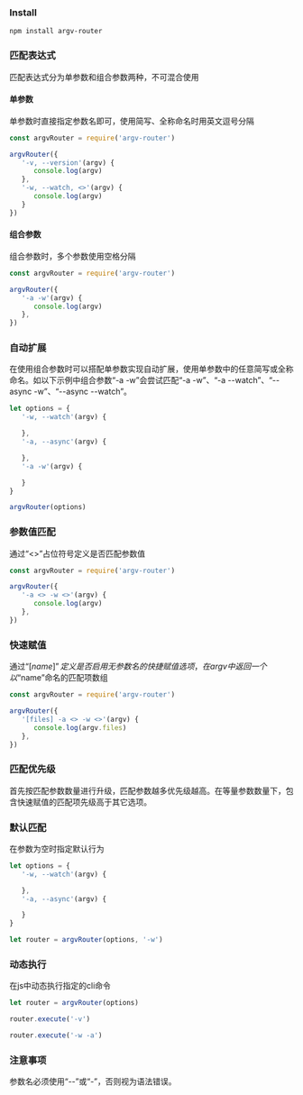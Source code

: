 ### Install

```
npm install argv-router
```

### 匹配表达式

匹配表达式分为单参数和组合参数两种，不可混合使用

#### 单参数

单参数时直接指定参数名即可，使用简写、全称命名时用英文逗号分隔

```js
const argvRouter = require('argv-router')

argvRouter({
   '-v, --version'(argv) {
      console.log(argv)
   },
   '-w, --watch, <>'(argv) {
      console.log(argv)
   }
})
```

#### 组合参数

组合参数时，多个参数使用空格分隔

```js
const argvRouter = require('argv-router')

argvRouter({
   '-a -w'(argv) {
      console.log(argv)
   },
})
```

### 自动扩展

在使用组合参数时可以搭配单参数实现自动扩展，使用单参数中的任意简写或全称命名。如以下示例中组合参数“-a -w”会尝试匹配“-a -w”、“-a --watch”、“--async -w”、“--async --watch”。

```js
let options = {
   '-w, --watch'(argv) {

   },
   '-a, --async'(argv) {

   },
   '-a -w'(argv) {

   }
}

argvRouter(options)
```

### 参数值匹配

通过“<>”占位符号定义是否匹配参数值

```js
const argvRouter = require('argv-router')

argvRouter({
   '-a <> -w <>'(argv) {
      console.log(argv)
   },
})
```

### 快速赋值

通过“[$name]”定义是否启用无参数名的快捷赋值选项，在argv中返回一个以“$name”命名的匹配项数组

```js
const argvRouter = require('argv-router')

argvRouter({
   '[files] -a <> -w <>'(argv) {
      console.log(argv.files)
   },
})
```

### 匹配优先级

首先按匹配参数数量进行升级，匹配参数越多优先级越高。在等量参数数量下，包含快速赋值的匹配项先级高于其它选项。


### 默认匹配

在参数为空时指定默认行为

```js
let options = {
   '-w, --watch'(argv) {

   },
   '-a, --async'(argv) {

   }
}

let router = argvRouter(options, '-w')
```


### 动态执行

在js中动态执行指定的cli命令

```js
let router = argvRouter(options)

router.execute('-v')

router.execute('-w -a')
```

### 注意事项

参数名必须使用“--”或“-”，否则视为语法错误。